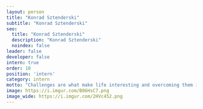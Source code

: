 ```yaml
---
layout: person
title: "Konrad Sztenderski"
subtitle: "Konrad Sztenderski"
seo:
  title: "Konrad Sztenderski"
  description: "Konrad Sztenderski"
  noindex: false
leader: false
developer: false
intern: true
order: 10
position: 'intern'
category: intern
motto: "Challenges are what make life interesting and overcoming them is what makes life meaningful"
image: https://i.imgur.com/B86HsC7.png
image_wide: https://i.imgur.com/2HVc452.png
---
```


